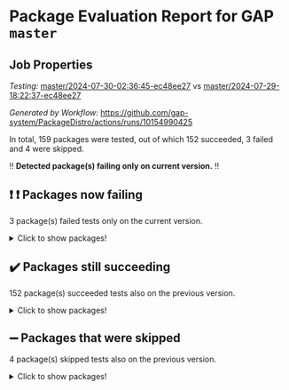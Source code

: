 # Package Evaluation Report for GAP `master`

## Job Properties

*Testing:* [master/2024-07-30-02:36:45-ec48ee27](https://github.com/gap-system/PackageDistro/blob/data/reports/master/2024-07-30-02:36:45-ec48ee27) vs [master/2024-07-29-18:22:37-ec48ee27](https://github.com/gap-system/PackageDistro/blob/data/reports/master/2024-07-29-18:22:37-ec48ee27)

*Generated by Workflow:* https://github.com/gap-system/PackageDistro/actions/runs/10154990425

In total, 159 packages were tested, out of which 152 succeeded, 3 failed and 4 were skipped.

:bangbang: **Detected package(s) failing only on current version.** :bangbang:

## :exclamation: :exclamation: Packages now failing

3 package(s) failed tests only on the current version.
<details><summary>Click to show packages!</summary>

- curlinterface 2.3.2 [(failure)](https://github.com/gap-system/PackageDistro/actions/runs/10154990425/job/28081232809) vs curlinterface 2.3.2 [(success)](https://github.com/gap-system/PackageDistro/actions/runs/10149323594/job/28064441768)
- packagemanager 1.4.4 [(failure)](https://github.com/gap-system/PackageDistro/actions/runs/10154990425/job/28081246202) vs packagemanager 1.4.4 [(success)](https://github.com/gap-system/PackageDistro/actions/runs/10149323594/job/28064467940)
- utils 0.85 [(failure)](https://github.com/gap-system/PackageDistro/actions/runs/10154990425/job/28081254488) vs utils 0.85 [(success)](https://github.com/gap-system/PackageDistro/actions/runs/10149323594/job/28064485661)
</details>

## :heavy_check_mark: Packages still succeeding

152 package(s) succeeded tests also on the previous version.
<details><summary>Click to show packages!</summary>

- 4ti2interface 2023.02-04 [(success)](https://github.com/gap-system/PackageDistro/actions/runs/10154990425/job/28081222685)
- ace 5.6.2 [(success)](https://github.com/gap-system/PackageDistro/actions/runs/10154990425/job/28081225972)
- aclib 1.3.2 [(success)](https://github.com/gap-system/PackageDistro/actions/runs/10154990425/job/28081226623)
- agt 0.3.1 [(success)](https://github.com/gap-system/PackageDistro/actions/runs/10154990425/job/28081227150)
- alnuth 3.2.1 [(success)](https://github.com/gap-system/PackageDistro/actions/runs/10154990425/job/28081227395)
- anupq 3.3.0 [(success)](https://github.com/gap-system/PackageDistro/actions/runs/10154990425/job/28081228538)
- atlasrep 2.1.8 [(success)](https://github.com/gap-system/PackageDistro/actions/runs/10154990425/job/28081229440)
- autodoc 2023.06.19 [(success)](https://github.com/gap-system/PackageDistro/actions/runs/10154990425/job/28081229633)
- automata 1.15 [(success)](https://github.com/gap-system/PackageDistro/actions/runs/10154990425/job/28081229780)
- automgrp 1.3.2 [(success)](https://github.com/gap-system/PackageDistro/actions/runs/10154990425/job/28081229923)
- autpgrp 1.11 [(success)](https://github.com/gap-system/PackageDistro/actions/runs/10154990425/job/28081230090)
- cap 2024.07-07 [(success)](https://github.com/gap-system/PackageDistro/actions/runs/10154990425/job/28081230240)
- caratinterface 2.3.6 [(success)](https://github.com/gap-system/PackageDistro/actions/runs/10154990425/job/28081230411)
- cddinterface 2022.11.01 [(success)](https://github.com/gap-system/PackageDistro/actions/runs/10154990425/job/28081230557)
- circle 1.6.6 [(success)](https://github.com/gap-system/PackageDistro/actions/runs/10154990425/job/28081230727)
- classicpres 1.22 [(success)](https://github.com/gap-system/PackageDistro/actions/runs/10154990425/job/28081230904)
- cohomolo 1.6.11 [(success)](https://github.com/gap-system/PackageDistro/actions/runs/10154990425/job/28081231091)
- congruence 1.2.6 [(success)](https://github.com/gap-system/PackageDistro/actions/runs/10154990425/job/28081231273)
- corelg 1.57 [(success)](https://github.com/gap-system/PackageDistro/actions/runs/10154990425/job/28081231448)
- crime 1.6 [(success)](https://github.com/gap-system/PackageDistro/actions/runs/10154990425/job/28081231621)
- crisp 1.4.6 [(success)](https://github.com/gap-system/PackageDistro/actions/runs/10154990425/job/28081231780)
- crypting 0.10.4 [(success)](https://github.com/gap-system/PackageDistro/actions/runs/10154990425/job/28081231941)
- cryst 4.1.27 [(success)](https://github.com/gap-system/PackageDistro/actions/runs/10154990425/job/28081232091)
- crystcat 1.1.10 [(success)](https://github.com/gap-system/PackageDistro/actions/runs/10154990425/job/28081232277)
- ctbllib 1.3.9 [(success)](https://github.com/gap-system/PackageDistro/actions/runs/10154990425/job/28081232475)
- cubefree 1.19 [(success)](https://github.com/gap-system/PackageDistro/actions/runs/10154990425/job/28081232645)
- cvec 2.8.1 [(success)](https://github.com/gap-system/PackageDistro/actions/runs/10154990425/job/28081233000)
- datastructures 0.3.0 [(success)](https://github.com/gap-system/PackageDistro/actions/runs/10154990425/job/28081233211)
- deepthought 1.0.6 [(success)](https://github.com/gap-system/PackageDistro/actions/runs/10154990425/job/28081233379)
- design 1.8 [(success)](https://github.com/gap-system/PackageDistro/actions/runs/10154990425/job/28081233535)
- difsets 2.3.1 [(success)](https://github.com/gap-system/PackageDistro/actions/runs/10154990425/job/28081233718)
- digraphs 1.7.1 [(success)](https://github.com/gap-system/PackageDistro/actions/runs/10154990425/job/28081233953)
- edim 1.3.8 [(success)](https://github.com/gap-system/PackageDistro/actions/runs/10154990425/job/28081234222)
- example 4.3.4 [(success)](https://github.com/gap-system/PackageDistro/actions/runs/10154990425/job/28081234443)
- examplesforhomalg 2023.10-01 [(success)](https://github.com/gap-system/PackageDistro/actions/runs/10154990425/job/28081234621)
- factint 1.6.3 [(success)](https://github.com/gap-system/PackageDistro/actions/runs/10154990425/job/28081234867)
- ferret 1.0.11 [(success)](https://github.com/gap-system/PackageDistro/actions/runs/10154990425/job/28081235085)
- fga 1.5.0 [(success)](https://github.com/gap-system/PackageDistro/actions/runs/10154990425/job/28081235271)
- fining 1.5.6 [(success)](https://github.com/gap-system/PackageDistro/actions/runs/10154990425/job/28081235462)
- float 1.0.4 [(success)](https://github.com/gap-system/PackageDistro/actions/runs/10154990425/job/28081235644)
- format 1.4.4 [(success)](https://github.com/gap-system/PackageDistro/actions/runs/10154990425/job/28081235830)
- forms 1.2.11 [(success)](https://github.com/gap-system/PackageDistro/actions/runs/10154990425/job/28081236000)
- fplsa 1.2.6 [(success)](https://github.com/gap-system/PackageDistro/actions/runs/10154990425/job/28081236167)
- fr 2.4.13 [(success)](https://github.com/gap-system/PackageDistro/actions/runs/10154990425/job/28081236326)
- francy 2.0.3 [(success)](https://github.com/gap-system/PackageDistro/actions/runs/10154990425/job/28081236477)
- fwtree 1.3 [(success)](https://github.com/gap-system/PackageDistro/actions/runs/10154990425/job/28081236658)
- gapdoc 1.6.7 [(success)](https://github.com/gap-system/PackageDistro/actions/runs/10154990425/job/28081236835)
- gauss 2023.02-04 [(success)](https://github.com/gap-system/PackageDistro/actions/runs/10154990425/job/28081237066)
- gaussforhomalg 2024.07-01 [(success)](https://github.com/gap-system/PackageDistro/actions/runs/10154990425/job/28081237224)
- gbnp 1.0.5 [(success)](https://github.com/gap-system/PackageDistro/actions/runs/10154990425/job/28081237392)
- generalizedmorphismsforcap 2024.04-01 [(success)](https://github.com/gap-system/PackageDistro/actions/runs/10154990425/job/28081237528)
- genss 1.6.9 [(success)](https://github.com/gap-system/PackageDistro/actions/runs/10154990425/job/28081237662)
- gradedmodules 2024.01-01 [(success)](https://github.com/gap-system/PackageDistro/actions/runs/10154990425/job/28081237802)
- gradedringforhomalg 2024.07-01 [(success)](https://github.com/gap-system/PackageDistro/actions/runs/10154990425/job/28081237941)
- grape 4.9.0 [(success)](https://github.com/gap-system/PackageDistro/actions/runs/10154990425/job/28081238095)
- groupoids 1.74 [(success)](https://github.com/gap-system/PackageDistro/actions/runs/10154990425/job/28081238251)
- grpconst 2.6.5 [(success)](https://github.com/gap-system/PackageDistro/actions/runs/10154990425/job/28081238416)
- guarana 0.96.3 [(success)](https://github.com/gap-system/PackageDistro/actions/runs/10154990425/job/28081238556)
- guava 3.19 [(success)](https://github.com/gap-system/PackageDistro/actions/runs/10154990425/job/28081238709)
- hap 1.65 [(success)](https://github.com/gap-system/PackageDistro/actions/runs/10154990425/job/28081238890)
- hapcryst 0.1.15 [(success)](https://github.com/gap-system/PackageDistro/actions/runs/10154990425/job/28081239096)
- hecke 1.5.3 [(success)](https://github.com/gap-system/PackageDistro/actions/runs/10154990425/job/28081239291)
- help 4.0 [(success)](https://github.com/gap-system/PackageDistro/actions/runs/10154990425/job/28081239473)
- homalg 2024.01-01 [(success)](https://github.com/gap-system/PackageDistro/actions/runs/10154990425/job/28081239664)
- homalgtocas 2023.11-01 [(success)](https://github.com/gap-system/PackageDistro/actions/runs/10154990425/job/28081239830)
- idrel 2.47 [(success)](https://github.com/gap-system/PackageDistro/actions/runs/10154990425/job/28081240050)
- images 1.3.2 [(success)](https://github.com/gap-system/PackageDistro/actions/runs/10154990425/job/28081240226)
- intpic 0.3.0 [(success)](https://github.com/gap-system/PackageDistro/actions/runs/10154990425/job/28081240405)
- io 4.8.3 [(success)](https://github.com/gap-system/PackageDistro/actions/runs/10154990425/job/28081240592)
- io_forhomalg 2023.02-04 [(success)](https://github.com/gap-system/PackageDistro/actions/runs/10154990425/job/28081240781)
- irredsol 1.4.4 [(success)](https://github.com/gap-system/PackageDistro/actions/runs/10154990425/job/28081240979)
- json 2.2.1 [(success)](https://github.com/gap-system/PackageDistro/actions/runs/10154990425/job/28081241173)
- jupyterkernel 1.5.1 [(success)](https://github.com/gap-system/PackageDistro/actions/runs/10154990425/job/28081241337)
- jupyterviz 1.5.6 [(success)](https://github.com/gap-system/PackageDistro/actions/runs/10154990425/job/28081241494)
- kan 1.37 [(success)](https://github.com/gap-system/PackageDistro/actions/runs/10154990425/job/28081241672)
- kbmag 1.5.11 [(success)](https://github.com/gap-system/PackageDistro/actions/runs/10154990425/job/28081241817)
- laguna 3.9.7 [(success)](https://github.com/gap-system/PackageDistro/actions/runs/10154990425/job/28081241983)
- liealgdb 2.2.1 [(success)](https://github.com/gap-system/PackageDistro/actions/runs/10154990425/job/28081242151)
- liepring 2.9.1 [(success)](https://github.com/gap-system/PackageDistro/actions/runs/10154990425/job/28081242322)
- liering 2.4.2 [(success)](https://github.com/gap-system/PackageDistro/actions/runs/10154990425/job/28081242478)
- linearalgebraforcap 2024.07-05 [(success)](https://github.com/gap-system/PackageDistro/actions/runs/10154990425/job/28081242628)
- lins 0.9 [(success)](https://github.com/gap-system/PackageDistro/actions/runs/10154990425/job/28081242790)
- localizeringforhomalg 2023.10-01 [(success)](https://github.com/gap-system/PackageDistro/actions/runs/10154990425/job/28081242966)
- loops 3.4.3 [(success)](https://github.com/gap-system/PackageDistro/actions/runs/10154990425/job/28081243141)
- lpres 1.1.1 [(success)](https://github.com/gap-system/PackageDistro/actions/runs/10154990425/job/28081243324)
- majoranaalgebras 1.5.2 [(success)](https://github.com/gap-system/PackageDistro/actions/runs/10154990425/job/28081243455)
- mapclass 1.4.6 [(success)](https://github.com/gap-system/PackageDistro/actions/runs/10154990425/job/28081243600)
- matgrp 0.70 [(success)](https://github.com/gap-system/PackageDistro/actions/runs/10154990425/job/28081243763)
- matricesforhomalg 2024.07-01 [(success)](https://github.com/gap-system/PackageDistro/actions/runs/10154990425/job/28081243891)
- modisom 2.5.4 [(success)](https://github.com/gap-system/PackageDistro/actions/runs/10154990425/job/28081244061)
- modulepresentationsforcap 2024.07-02 [(success)](https://github.com/gap-system/PackageDistro/actions/runs/10154990425/job/28081244221)
- modules 2024.01-01 [(success)](https://github.com/gap-system/PackageDistro/actions/runs/10154990425/job/28081244389)
- monoidalcategories 2024.06-02 [(success)](https://github.com/gap-system/PackageDistro/actions/runs/10154990425/job/28081244559)
- nconvex 2022.09-01 [(success)](https://github.com/gap-system/PackageDistro/actions/runs/10154990425/job/28081244736)
- nilmat 1.4.2 [(success)](https://github.com/gap-system/PackageDistro/actions/runs/10154990425/job/28081245017)
- nock 1.5 [(success)](https://github.com/gap-system/PackageDistro/actions/runs/10154990425/job/28081245296)
- normalizinterface 1.3.6 [(success)](https://github.com/gap-system/PackageDistro/actions/runs/10154990425/job/28081245444)
- nq 2.5.11 [(success)](https://github.com/gap-system/PackageDistro/actions/runs/10154990425/job/28081245606)
- numericalsgps 1.3.1 [(success)](https://github.com/gap-system/PackageDistro/actions/runs/10154990425/job/28081245763)
- openmath 11.5.3 [(success)](https://github.com/gap-system/PackageDistro/actions/runs/10154990425/job/28081245911)
- orb 4.9.0 [(success)](https://github.com/gap-system/PackageDistro/actions/runs/10154990425/job/28081246049)
- patternclass 2.4.3 [(success)](https://github.com/gap-system/PackageDistro/actions/runs/10154990425/job/28081246361)
- permut 2.0.5 [(success)](https://github.com/gap-system/PackageDistro/actions/runs/10154990425/job/28081246516)
- polenta 1.3.10 [(success)](https://github.com/gap-system/PackageDistro/actions/runs/10154990425/job/28081246670)
- polymaking 0.8.7 [(success)](https://github.com/gap-system/PackageDistro/actions/runs/10154990425/job/28081246834)
- primgrp 3.4.4 [(success)](https://github.com/gap-system/PackageDistro/actions/runs/10154990425/job/28081246995)
- profiling 2.5.4 [(success)](https://github.com/gap-system/PackageDistro/actions/runs/10154990425/job/28081247144)
- qdistrnd 0.9.4 [(success)](https://github.com/gap-system/PackageDistro/actions/runs/10154990425/job/28081247261)
- qpa 1.35 [(success)](https://github.com/gap-system/PackageDistro/actions/runs/10154990425/job/28081247410)
- quagroup 1.8.4 [(success)](https://github.com/gap-system/PackageDistro/actions/runs/10154990425/job/28081247560)
- radiroot 2.9 [(success)](https://github.com/gap-system/PackageDistro/actions/runs/10154990425/job/28081247748)
- rcwa 4.7.1 [(success)](https://github.com/gap-system/PackageDistro/actions/runs/10154990425/job/28081247897)
- rds 1.8 [(success)](https://github.com/gap-system/PackageDistro/actions/runs/10154990425/job/28081248052)
- recog 1.4.2 [(success)](https://github.com/gap-system/PackageDistro/actions/runs/10154990425/job/28081248194)
- repndecomp 1.3.0 [(success)](https://github.com/gap-system/PackageDistro/actions/runs/10154990425/job/28081248343)
- repsn 3.1.2 [(success)](https://github.com/gap-system/PackageDistro/actions/runs/10154990425/job/28081248519)
- resclasses 4.7.3 [(success)](https://github.com/gap-system/PackageDistro/actions/runs/10154990425/job/28081248715)
- ringsforhomalg 2024.06-01 [(success)](https://github.com/gap-system/PackageDistro/actions/runs/10154990425/job/28081248897)
- sco 2023.08-01 [(success)](https://github.com/gap-system/PackageDistro/actions/runs/10154990425/job/28081249066)
- scscp 2.4.3 [(success)](https://github.com/gap-system/PackageDistro/actions/runs/10154990425/job/28081249243)
- semigroups 5.3.7 [(success)](https://github.com/gap-system/PackageDistro/actions/runs/10154990425/job/28081249411)
- sglppow 2.4 [(success)](https://github.com/gap-system/PackageDistro/actions/runs/10154990425/job/28081249567)
- sgpviz 0.999.5 [(success)](https://github.com/gap-system/PackageDistro/actions/runs/10154990425/job/28081249732)
- simpcomp 2.1.14 [(success)](https://github.com/gap-system/PackageDistro/actions/runs/10154990425/job/28081249892)
- singular 2024.06.03 [(success)](https://github.com/gap-system/PackageDistro/actions/runs/10154990425/job/28081250093)
- sl2reps 1.1 [(success)](https://github.com/gap-system/PackageDistro/actions/runs/10154990425/job/28081250260)
- sla 1.6.2 [(success)](https://github.com/gap-system/PackageDistro/actions/runs/10154990425/job/28081250433)
- smallgrp 1.5.4 [(success)](https://github.com/gap-system/PackageDistro/actions/runs/10154990425/job/28081250608)
- smallsemi 0.7.0 [(success)](https://github.com/gap-system/PackageDistro/actions/runs/10154990425/job/28081250823)
- sonata 2.9.6 [(success)](https://github.com/gap-system/PackageDistro/actions/runs/10154990425/job/28081251161)
- sophus 1.27 [(success)](https://github.com/gap-system/PackageDistro/actions/runs/10154990425/job/28081251366)
- sotgrps 1.2 [(success)](https://github.com/gap-system/PackageDistro/actions/runs/10154990425/job/28081251877)
- spinsym 1.5.2 [(success)](https://github.com/gap-system/PackageDistro/actions/runs/10154990425/job/28081252058)
- standardff 1.0 [(success)](https://github.com/gap-system/PackageDistro/actions/runs/10154990425/job/28081252226)
- symbcompcc 1.3.2 [(success)](https://github.com/gap-system/PackageDistro/actions/runs/10154990425/job/28081252457)
- thelma 1.3 [(success)](https://github.com/gap-system/PackageDistro/actions/runs/10154990425/job/28081252644)
- tomlib 1.2.11 [(success)](https://github.com/gap-system/PackageDistro/actions/runs/10154990425/job/28081252844)
- toolsforhomalg 2024.07-01 [(success)](https://github.com/gap-system/PackageDistro/actions/runs/10154990425/job/28081253038)
- toric 1.9.6 [(success)](https://github.com/gap-system/PackageDistro/actions/runs/10154990425/job/28081253222)
- toricvarieties 2022.07.13 [(success)](https://github.com/gap-system/PackageDistro/actions/runs/10154990425/job/28081253399)
- transgrp 3.6.5 [(success)](https://github.com/gap-system/PackageDistro/actions/runs/10154990425/job/28081253568)
- typeset 1.2.2 [(success)](https://github.com/gap-system/PackageDistro/actions/runs/10154990425/job/28081253764)
- ugaly 4.1.3 [(success)](https://github.com/gap-system/PackageDistro/actions/runs/10154990425/job/28081253931)
- unipot 1.6 [(success)](https://github.com/gap-system/PackageDistro/actions/runs/10154990425/job/28081254114)
- unitlib 4.2.0 [(success)](https://github.com/gap-system/PackageDistro/actions/runs/10154990425/job/28081254288)
- uuid 0.7 [(success)](https://github.com/gap-system/PackageDistro/actions/runs/10154990425/job/28081254718)
- walrus 0.9991 [(success)](https://github.com/gap-system/PackageDistro/actions/runs/10154990425/job/28081254874)
- wedderga 4.10.5 [(success)](https://github.com/gap-system/PackageDistro/actions/runs/10154990425/job/28081255067)
- xmod 2.92 [(success)](https://github.com/gap-system/PackageDistro/actions/runs/10154990425/job/28081255244)
- xmodalg 1.23 [(success)](https://github.com/gap-system/PackageDistro/actions/runs/10154990425/job/28081255411)
- yangbaxter 0.10.6 [(success)](https://github.com/gap-system/PackageDistro/actions/runs/10154990425/job/28081255602)
- zeromqinterface 0.15 [(success)](https://github.com/gap-system/PackageDistro/actions/runs/10154990425/job/28081255759)
</details>

## :heavy_minus_sign: Packages that were skipped

4 package(s) skipped tests also on the previous version.
<details><summary>Click to show packages!</summary>

- browse 1.8.21 [(skipped)](https://github.com/gap-system/PackageDistro/actions/runs/10154990425/job/28081001675)
- itc 1.5.1 [(skipped)](https://github.com/gap-system/PackageDistro/actions/runs/10154990425/job/28081001675)
- polycyclic 2.16 [(skipped)](https://github.com/gap-system/PackageDistro/actions/runs/10154990425/job/28081001675)
- xgap 4.32 [(skipped)](https://github.com/gap-system/PackageDistro/actions/runs/10154990425/job/28081001675)
</details>

